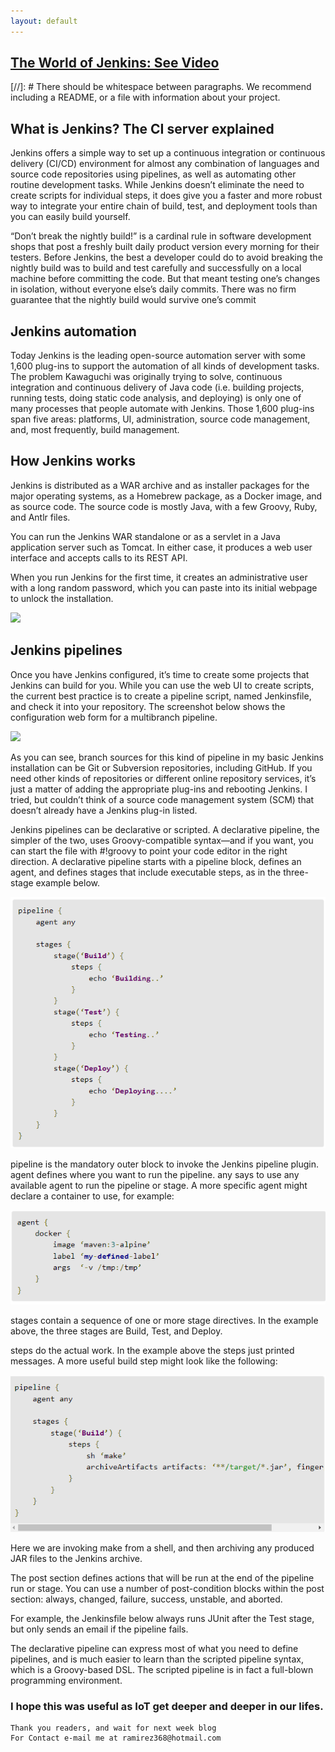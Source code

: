 ```yaml
---
layout: default
---
```



## [The World of Jenkins: See Video](https://www.youtube.com/watch?v=LFDrDnKPOTg)

[//]: #  There should be whitespace between paragraphs. We recommend including a README, or a file with information about your project.


## What is Jenkins? The CI server explained

  Jenkins offers a simple way to set up a continuous integration or continuous delivery (CI/CD) environment for almost any combination of languages and source code repositories using pipelines, as well as automating other routine development tasks. While Jenkins doesn’t eliminate the need to create scripts for individual steps, it does give you a faster and more robust way to integrate your entire chain of build, test, and deployment tools than you can easily build yourself.

“Don’t break the nightly build!” is a cardinal rule in software development shops that post a freshly built daily product version every morning for their testers. Before Jenkins, the best a developer could do to avoid breaking the nightly build was to build and test carefully and successfully on a local machine before committing the code. But that meant testing one’s changes in isolation, without everyone else’s daily commits. There was no firm guarantee that the nightly build would survive one’s commit

## Jenkins automation
Today Jenkins is the leading open-source automation server with some 1,600 plug-ins to support the automation of all kinds of development tasks. The problem Kawaguchi was originally trying to solve, continuous integration and continuous delivery of Java code (i.e. building projects, running tests, doing static code analysis, and deploying) is only one of many processes that people automate with Jenkins. Those 1,600 plug-ins span five areas: platforms, UI, administration, source code management, and, most frequently, build management.

## How Jenkins works
Jenkins is distributed as a WAR archive and as installer packages for the major operating systems, as a Homebrew package, as a Docker image, and as source code. The source code is mostly Java, with a few Groovy, Ruby, and Antlr files.

You can run the Jenkins WAR standalone or as a servlet in a Java application server such as Tomcat. In either case, it produces a web user interface and accepts calls to its REST API.

When you run Jenkins for the first time, it creates an administrative user with a long random password, which you can paste into its initial webpage to unlock the installation.

![ ](https://hackr.io/blog/media/architecture-of-jenkins-min.png)

## Jenkins pipelines
Once you have Jenkins configured, it’s time to create some projects that Jenkins can build for you. While you can use the web UI to create scripts, the current best practice is to create a pipeline script, named Jenkinsfile, and check it into your repository. The screenshot below shows the configuration web form for a multibranch pipeline.

![ ](https://images.idgesg.net/images/article/2017/12/jenkins-multibranch-pipeline-100743391-large.jpg?auto=webp&quality=85,70)


As you can see, branch sources for this kind of pipeline in my basic Jenkins installation can be Git or Subversion repositories, including GitHub. If you need other kinds of repositories or different online repository services, it’s just a matter of adding the appropriate plug-ins and rebooting Jenkins. I tried, but couldn’t think of a source code management system (SCM) that doesn’t already have a Jenkins plug-in listed.

Jenkins pipelines can be declarative or scripted. A declarative pipeline, the simpler of the two, uses Groovy-compatible syntax—and if you want, you can start the file with #!groovy to point your code editor in the right direction. A declarative pipeline starts with a pipeline block, defines an agent, and defines stages that include executable steps, as in the three-stage example below.

![test](assets/img/code.PNG)

pipeline is the mandatory outer block to invoke the Jenkins pipeline plugin. agent defines where you want to run the pipeline. any says to use any available agent to run the pipeline or stage. A more specific agent might declare a container to use, for example:

![test1](assets/img/code2.PNG)

stages contain a sequence of one or more stage directives. In the example above, the three stages are Build, Test, and Deploy.

steps do the actual work. In the example above the steps just printed messages. A more useful build step might look like the following:

![test2](assets/img/code3.PNG)

Here we are invoking make from a shell, and then archiving any produced JAR files to the Jenkins archive.

The post section defines actions that will be run at the end of the pipeline run or stage. You can use a number of post-condition blocks within the post section: always, changed, failure, success, unstable, and aborted.

For example, the Jenkinsfile below always runs JUnit after the Test stage, but only sends an email if the pipeline fails.


The declarative pipeline can express most of what you need to define pipelines, and is much easier to learn than the scripted pipeline syntax, which is a Groovy-based DSL. The scripted pipeline is in fact a full-blown programming environment.

### I hope this was useful as IoT get deeper and deeper in our lifes.


```
Thank you readers, and wait for next week blog
For Contact e-mail me at ramirez368@hotmail.com

```
